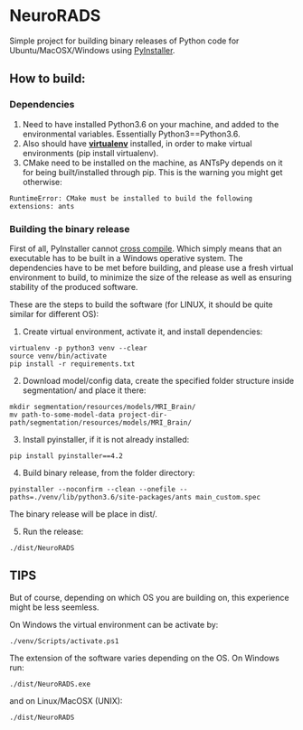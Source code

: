# NeuroRADS

Simple project for building binary releases of Python code for Ubuntu/MacOSX/Windows using [PyInstaller](https://github.com/pyinstaller/pyinstaller).


## How to build:

### Dependencies

1. Need to have installed Python3.6 on your machine, and added to the environmental variables. Essentially Python3==Python3.6.
2. Also should have [**virtualenv**](https://pypi.org/project/virtualenv/) installed, in order to make virtual environments (pip install virtualenv).
3. CMake need to be installed on the machine, as ANTsPy depends on it for being built/installed through pip. This is the warning you might get otherwise:
```
RuntimeError: CMake must be installed to build the following extensions: ants
```

### Building the binary release

First of all, PyInstaller cannot [cross compile](https://realpython.com/pyinstaller-python/#limitations). Which simply means that an executable has to be built in a Windows operative system. The dependencies have to be met before building, and please use a fresh virtual environment to build, to minimize the size of the release as well as ensuring stability of the produced software.

These are the steps to build the software (for LINUX, it should be quite similar for different OS):

1. Create virtual environment, activate it, and install dependencies:
```
virtualenv -p python3 venv --clear
source venv/bin/activate
pip install -r requirements.txt
```

2. Download model/config data, create the specified folder structure inside segmentation/ and place it there:
```
mkdir segmentation/resources/models/MRI_Brain/
mv path-to-some-model-data project-dir-path/segmentation/resources/models/MRI_Brain/
```

3. Install pyinstaller, if it is not already installed:
```
pip install pyinstaller==4.2
```

4. Build binary release, from the folder directory:
```
pyinstaller --noconfirm --clean --onefile --paths=./venv/lib/python3.6/site-packages/ants main_custom.spec
```

The binary release will be place in dist/.

5. Run the release:
```
./dist/NeuroRADS
```

## TIPS

But of course, depending on which OS you are building on, this experience might be less seemless.

On Windows the virtual environment can be activate by:
```
./venv/Scripts/activate.ps1
```

The extension of the software varies depending on the OS. On Windows run:
```
./dist/NeuroRADS.exe
```

and on Linux/MacOSX (UNIX):
```
./dist/NeuroRADS
```




